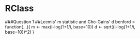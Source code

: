 # RClass
###Question 1
##Leemis' m statistic and Cho-Gains' d
benford = function(...){
  m <- max(i-log(1+1/i, base=10))
  d <- sqrt((i-log(1+1/i, base=10))^2)
}